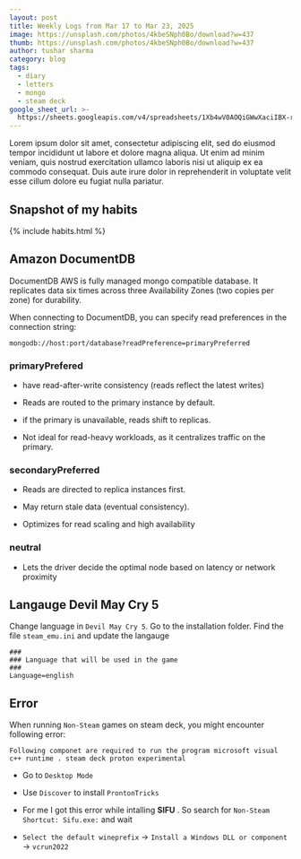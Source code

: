 ```yaml
---
layout: post
title: Weekly Logs from Mar 17 to Mar 23, 2025
image: https://unsplash.com/photos/4kbeSNph0Bo/download?w=437
thumb: https://unsplash.com/photos/4kbeSNph0Bo/download?w=437
author: tushar sharma
category: blog
tags:
  - diary
  - letters
  - mongo
  - steam deck
google_sheet_url: >-
  https://sheets.googleapis.com/v4/spreadsheets/1Xb4wV0AOQiGWwXaciIBX-rkFebzg8DlAcRcClshyAnA/values/Habits!A421:T430?alt=json&key=AIzaSyCgYRKf_apK3TUSYGO9WhQ5dN-ukY4H0gw
---
```


Lorem ipsum dolor sit amet, consectetur adipiscing elit, sed do eiusmod tempor incididunt ut labore et dolore magna aliqua. Ut enim ad minim veniam, quis nostrud exercitation ullamco laboris nisi ut aliquip ex ea commodo consequat. Duis aute irure dolor in reprehenderit in voluptate velit esse cillum dolore eu fugiat nulla pariatur.<!-- truncate_here -->


## Snapshot of my habits

{% include habits.html %}

## Amazon DocumentDB

DocumentDB AWS is fully managed mongo compatible database. It replicates data six times across three Availability Zones (two copies per zone) for durability.

When connecting to DocumentDB, you can specify read preferences in the connection string:

```
mongodb://host:port/database?readPreference=primaryPreferred
```

### primaryPrefered

- have read-after-write consistency (reads reflect the latest writes)

- Reads are routed to the primary instance by default.

- if the primary is unavailable, reads shift to replicas.

- Not ideal for read-heavy workloads, as it centralizes traffic on the primary.

### secondaryPreferred 

- Reads are directed to replica instances first.

- May return stale data (eventual consistency).

- Optimizes for read scaling and high availability

### neutral

-  Lets the driver decide the optimal node based on latency or network proximity



## Langauge Devil May Cry 5

Change language in `Devil May Cry 5`. Go to the installation folder. Find the file `steam_emu.ini` and update the langauge

```
###                                                                                                                                                                                                                                                                                                                                                                                       ### Language that will be used in the game                                                                                                                                                                                                                                                                                                                                                ###                                                                                                                                                                                                                                                                                                                                                                                       Language=english   
```

## Error 

When running  `Non-Steam` games on steam deck, you might encounter following error:

```
Following componet are required to run the program microsoft visual c++ runtime . steam deck proton experimental
```

- Go to `Desktop Mode`

- Use `Discover` to install `ProntonTricks`

- For me I got this error while intalling **SIFU** . So search for `Non-Steam Shortcut: Sifu.exe:` and wait

- `Select the default wineprefix` -> `Install a Windows DLL or component` -> `vcrun2022`
